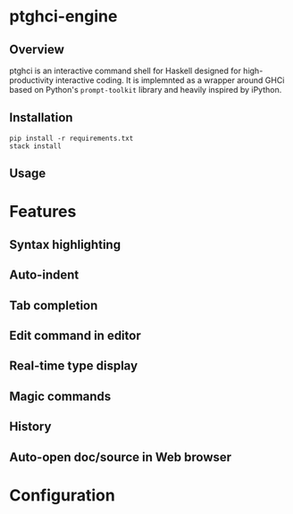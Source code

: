 # ptghci-engine

## Overview

ptghci is an interactive command shell for Haskell designed for high-productivity interactive coding.  It is implemnted as a wrapper around GHCi based on Python's `prompt-toolkit` library and heavily inspired by iPython.  

## Installation

```
pip install -r requirements.txt
stack install
```

## Usage

# Features

## Syntax highlighting

## Auto-indent

## Tab completion

## Edit command in editor

## Real-time type display

## Magic commands

## History

## Auto-open doc/source in Web browser

# Configuration
